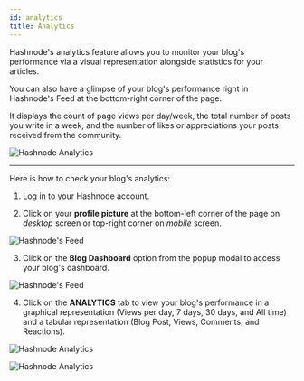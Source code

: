 ```yaml
---
id: analytics
title: Analytics
---
```



Hashnode's analytics feature allows you to monitor your blog's performance via a visual representation alongside statistics for your articles.

You can also have a glimpse of your blog's performance right in Hashnode's Feed at the bottom-right corner of the page.

It displays the count of page views per day/week, the total number of posts you write in a week, and the number of likes or appreciations your posts received from the community.

![Hashnode Analytics](https://cdn.hashnode.com/res/hashnode/image/upload/v1610542364234/LJwkZrj7p.png?auto=compress)

---

Here is how to check your blog's analytics:

1. Log in to your Hashnode account.

2. Click on your **profile picture** at the bottom-left corner of the page on *desktop* screen or top-right corner on *mobile* screen.

![Hashnode's Feed](https://cdn.hashnode.com/res/hashnode/image/upload/v1616492775188/7u9FsH_We.png?auto=compress)

3. Click on the **Blog Dashboard** option from the popup modal to access your blog's dashboard.

![Hashnode's Feed](https://cdn.hashnode.com/res/hashnode/image/upload/v1616495148429/anxbO8ZqM.png?auto=compress)

4. Click on the **ANALYTICS** tab to view your blog's performance in a graphical representation (Views per day, 7 days, 30 days, and All time) and a tabular representation (Blog Post, Views, Comments, and Reactions).

![Hashnode Analytics](https://cdn.hashnode.com/res/hashnode/image/upload/v1616497315320/mNjE3UPMW.png?auto=compress)

![Hashnode Analytics](https://cdn.hashnode.com/res/hashnode/image/upload/v1601383085554/neRc81EVW.png)

